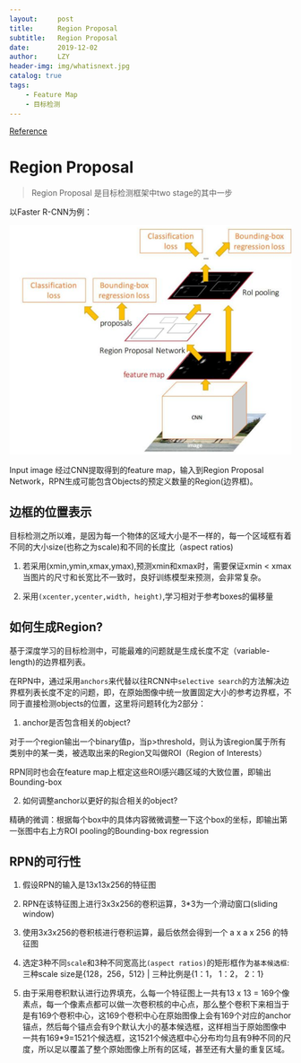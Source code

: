 ```yaml
---
layout:     post
title:      Region Proposal
subtitle:   Region Proposal
date:       2019-12-02
author:     LZY
header-img: img/whatisnext.jpg
catalog: true
tags:
    - Feature Map
    - 目标检测
---
```


[Reference]()

# Region Proposal

> Region Proposal 是目标检测框架中two stage的其中一步

以Faster R-CNN为例：

![](/img/20191221100915.png)

Input image 经过CNN提取得到的feature map，输入到Region Proposal Network，RPN生成可能包含Objects的预定义数量的Region(边界框)。

## 边框的位置表示

目标检测之所以难，是因为每一个物体的区域大小是不一样的，每一个区域框有着不同的大小size(也称之为scale)和不同的长度比（aspect ratios)

1. 若采用(xmin,ymin,xmax,ymax),预测xmin和xmax时，需要保证xmin < xmax 当图片的尺寸和长宽比不一致时，良好训练模型来预测，会非常复杂。

2. 采用`(xcenter,ycenter,width, height)`,学习相对于参考boxes的偏移量


## 如何生成Region?

基于深度学习的目标检测中，可能最难的问题就是生成长度不定（variable-length)的边界框列表。

在RPN中，通过采用`anchors`来代替以往RCNN中`selective search`的方法解决边界框列表长度不定的问题，即，在原始图像中统一放置固定大小的参考边界框，不同于直接检测objects的位置，这里将问题转化为2部分：

1. anchor是否包含相关的object?

对于一个region输出一个binary值p，当p>threshold，则认为该region属于所有类别中的某一类，被选取出来的Region又叫做ROI（Region of Interests）

RPN同时也会在feature map上框定这些ROI感兴趣区域的大致位置，即输出Bounding-box

2. 如何调整anchor以更好的拟合相关的object?

精确的微调：根据每个box中的具体内容微微调整一下这个box的坐标，即输出第一张图中右上方ROI pooling的Bounding-box regression

## RPN的可行性

1. 假设RPN的输入是13x13x256的特征图

2. RPN在该特征图上进行3x3x256的卷积运算，3*3为一个滑动窗口(sliding window)

3. 使用3x3x256的卷积核进行卷积运算，最后依然会得到一个 a x a x 256 的特征图

4. 选定3种不同`scale`和3种不同宽高比`(aspect ratios)`的矩形框作为`基本候选框`: 三种scale size是{128，256，512} | 三种比例是{1：1， 1：2， 2：1}

5. 由于采用卷积默认进行边界填充，么每一个特征图上一共有13 x 13 = 169个像素点，每一个像素点都可以做一次卷积核的中心点，那么整个卷积下来相当于是有169个卷积中心，这169个卷积中心在原始图像上会有169个对应的anchor锚点，然后每个锚点会有9个默认大小的基本候选框，这样相当于原始图像中一共有169*9=1521个候选框，这1521个候选框中心分布均匀且有9种不同的尺度，所以足以覆盖了整个原始图像上所有的区域，甚至还有大量的重复区域。



